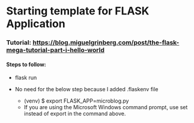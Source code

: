 # Starting template for FLASK Application

### Tutorial: https://blog.miguelgrinberg.com/post/the-flask-mega-tutorial-part-i-hello-world

#### Steps to follow:
-  flask run

- No need for the below step because I added .flaskenv file
    - (venv) $ export FLASK_APP=microblog.py
    - If you are using the Microsoft Windows command prompt, use set instead of export in the command above.